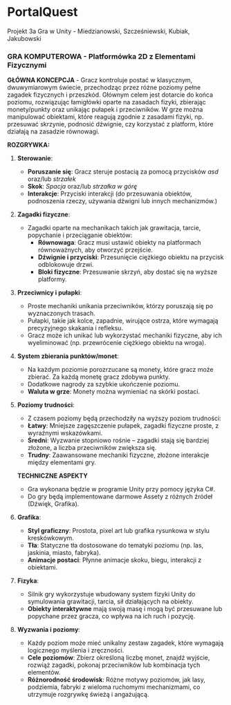 # PortalQuest
Projekt 3a Gra w Unity - Miedzianowski, Szcześniewski, Kubiak, Jakubowski

### GRA KOMPUTEROWA - **Platformówka 2D z Elementami Fizycznymi**

**GŁÓWNA KONCEPCJA** -
Gracz kontroluje postać w klasycznym, dwuwymiarowym świecie, przechodząc przez różne poziomy pełne zagadek fizycznych i przeszkód. Głównym celem jest dotarcie do końca poziomu, rozwiązując łamigłówki oparte na zasadach fizyki, zbierając monety/punkty oraz unikając pułapek i przeciwników. W grze można manipulować obiektami, które reagują zgodnie z zasadami fizyki, np. przesuwać skrzynie, podnosić dźwignie, czy korzystać z platform, które działają na zasadzie równowagi.

**ROZGRYWKA:**
1. **Sterowanie**:
   - **Poruszanie się**: Gracz steruje postacią za pomocą przycisków *asd* oraz/lub *strzałek*
   - **Skok**: *Spacja* oraz/lub *strzałka w górę*
   - **Interakcje**: Przyciski interakcji (do przesuwania obiektów, podnoszenia rzeczy, używania dźwigni lub innych mechanizmów.)

2. **Zagadki fizyczne**:
   - Zagadki oparte na mechanikach takich jak grawitacja, tarcie, popychanie i przeciąganie obiektów:
     - **Równowaga**: Gracz musi ustawić obiekty na platformach równoważnych, aby otworzyć przejście.
     - **Dźwignie i przyciski**: Przesunięcie ciężkiego obiektu na przycisk odblokowuje drzwi.
     - **Bloki fizyczne**: Przesuwanie skrzyń, aby dostać się na wyższe platformy.
   
3. **Przeciwnicy i pułapki**:
   - Proste mechaniki unikania przeciwników, którzy poruszają się po wyznaczonych trasach.
   - Pułapki, takie jak kolce, zapadnie, wirujące ostrza, które wymagają precyzyjnego skakania i refleksu.
   - Gracz może ich unikać lub wykorzystać mechaniki fizyczne, aby ich wyeliminować (np. przewrócenie ciężkiego obiektu na wroga).

4. **System zbierania punktów/monet**:
   - Na każdym poziomie porozrzucane są monety, które gracz może zbierać. Za każdą monetę gracz zdobywa punkty.
   - Dodatkowe nagrody za szybkie ukończenie poziomu.
   - **Waluta w grze**: Monety można wymieniać na skórki postaci.

5. **Poziomy trudności**:
   - Z czasem poziomy będą przechodziły na wyższy poziom trudności:
   - **Łatwy**: Mniejsze zagęszczenie pułapek, zagadki fizyczne proste, z wyraźnymi wskazówkami.
   - **Średni**: Wyzwanie stopniowo rośnie – zagadki stają się bardziej złożone, a liczba przeciwników zwiększa się.
   - **Trudny**: Zaawansowane mechaniki fizyczne, złożone interakcje między elementami gry.

   **TECHNICZNE ASPEKTY**
   - Gra wykonana będzie w programie Unity przy pomocy języka C#.
   - Do gry będą implementowane darmowe Assety z różnych źródeł (Dźwięk, Grafika).

1. **Grafika**:
   - **Styl graficzny**: Prostota, pixel art lub grafika rysunkowa w stylu kreskówkowym.
   - **Tła**: Statyczne tła dostosowane do tematyki poziomu (np. las, jaskinia, miasto, fabryka).
   - **Animacje postaci**: Płynne animacje skoku, biegu, interakcji z obiektami.

2. **Fizyka**:
   - Silnik gry wykorzystuje wbudowany system fizyki Unity do symulowania grawitacji, tarcia, sił działających na obiekty.
   - **Obiekty interaktywne** mają swoją masę i mogą być przesuwane lub popychane przez gracza, co wpływa na ich ruch i pozycję.

3. **Wyzwania i poziomy**:
   - Każdy poziom może mieć unikalny zestaw zagadek, które wymagają logicznego myślenia i zręczności.
   - **Cele poziomów**: Zbierz określoną liczbę monet, znajdź wyjście, rozwiąż zagadki, pokonaj przeciwników lub kombinacja tych elementów.
   - **Różnorodność środowisk**: Różne motywy poziomów, jak lasy, podziemia, fabryki z wieloma ruchomymi mechanizmami, co utrzymuje rozgrywkę świeżą i angażującą.
